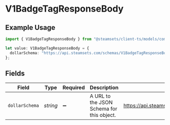 # V1BadgeTagResponseBody

## Example Usage

```typescript
import { V1BadgeTagResponseBody } from "@steamsets/client-ts/models/components";

let value: V1BadgeTagResponseBody = {
  dollarSchema: "https://api.steamsets.com/schemas/V1BadgeTagResponseBody.json",
};
```

## Fields

| Field                                                         | Type                                                          | Required                                                      | Description                                                   | Example                                                       |
| ------------------------------------------------------------- | ------------------------------------------------------------- | ------------------------------------------------------------- | ------------------------------------------------------------- | ------------------------------------------------------------- |
| `dollarSchema`                                                | *string*                                                      | :heavy_minus_sign:                                            | A URL to the JSON Schema for this object.                     | https://api.steamsets.com/schemas/V1BadgeTagResponseBody.json |